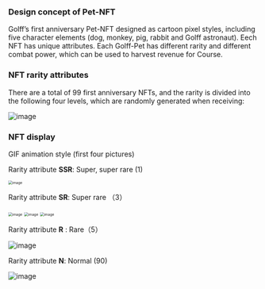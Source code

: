 ### Design concept of Pet-NFT

Golff’s first anniversary Pet-NFT designed as cartoon pixel styles,  including five character elements (dog, monkey, pig, rabbit and Golff astronaut). Eech NFT has unique attributes. Each Golff-Pet has different rarity and different combat power, which can be used to harvest revenue for Course.

### NFT rarity attributes

There are a total of 99 first anniversary NFTs, and the rarity is divided into the following four levels, which are randomly generated when receiving:

![image](https://docs.golff.com/blog/page/petnft/1.png)



### NFT display

GIF animation style (first four pictures)

Rarity attribute **SSR**: Super, super rare (1)

<img src="https://docs.golff.com/golfffinance.github.io/images/PetNFT/1.gif" alt="image" style="zoom:50%;" />

 Rarity attribute **SR**: Super rare （3）

<img src="https://docs.golff.com/golfffinance.github.io/images/PetNFT/2.gif" alt="image" style="zoom:50%;"/>

<img src="https://docs.golff.com/golfffinance.github.io/images/PetNFT/3.gif" alt="image" style="zoom:50%;" />

<img src="https://docs.golff.com/golfffinance.github.io/images/PetNFT/4.gif" alt="image" style="zoom:50%;" />

Rarity attribute **R** : Rare（5）

![image](https://docs.golff.com/golfffinance.github.io/images/PetNFT/5.png)

Rarity attribute **N**: Normal (90)

![image](https://docs.golff.com/golfffinance.github.io/images/PetNFT/6.png)